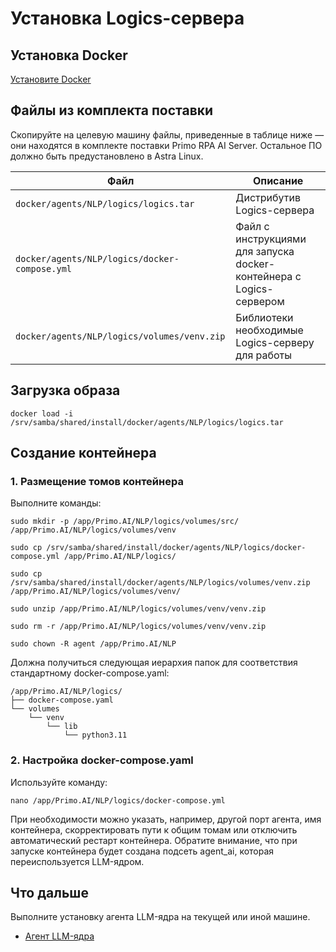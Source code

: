 # Установка Logics-сервера

## Установка Docker

[Установите Docker](https://docs.primo-rpa.ru/primo-rpa/primo-rpa-ai-server/installing/linux/installing-docker)

## Файлы из комплекта поставки

Скопируйте на целевую машину файлы, приведенные в таблице ниже — они находятся в комплекте поставки Primo RPA AI Server. Остальное ПО должно быть предустановлено в Astra Linux.

| Файл                                          | Описание                                                            | 
| --------------------------------------------- | ------------------------------------------------------------------- | 
| `docker/agents/NLP/logics/logics.tar`         | Дистрибутив Logics-сервера                                          |
| `docker/agents/NLP/logics/docker-compose.yml` | Файл с инструкциями для запуска docker-контейнера с Logics-сервером |
| `docker/agents/NLP/logics/volumes/venv.zip`   | Библиотеки необходимые Logics-серверу для работы                    |

## Загрузка образа

```
docker load -i /srv/samba/shared/install/docker/agents/NLP/logics/logics.tar
```

## Создание контейнера

### 1. Размещение томов контейнера

Выполните команды:
```
sudo mkdir -p /app/Primo.AI/NLP/logics/volumes/src/ /app/Primo.AI/NLP/logics/volumes/venv
```
```
sudo cp /srv/samba/shared/install/docker/agents/NLP/logics/docker-compose.yml /app/Primo.AI/NLP/logics/
```
```
sudo cp /srv/samba/shared/install/docker/agents/NLP/logics/volumes/venv.zip /app/Primo.AI/NLP/logics/volumes/venv/
```
```
sudo unzip /app/Primo.AI/NLP/logics/volumes/venv/venv.zip
```
```
sudo rm -r /app/Primo.AI/NLP/logics/volumes/venv/venv.zip
```
```
sudo chown -R agent /app/Primo.AI/NLP
```

Должна получиться следующая иерархия папок для соответствия стандартному docker-compose.yaml:
```
/app/Primo.AI/NLP/logics/
├── docker-compose.yaml
└── volumes
    └── venv
        └── lib
            └── python3.11
```

### 2. Настройка docker-compose.yaml
Используйте команду:
```
nano /app/Primo.AI/NLP/logics/docker-compose.yml
```
При необходимости можно указать, например, другой порт агента, имя контейнера, скорректировать пути к общим томам или отключить автоматический рестарт контейнера.
Обратите внимание, что при запуске контейнера будет создана подсеть agent_ai, которая переиспользуется LLM-ядром. 

## Что дальше
Выполните установку агента LLM-ядра на текущей или иной машине.
* [Агент LLM-ядра](https://docs.primo-rpa.ru/primo-rpa/primo-rpa-ai-server/installing/linux/target-machines-nlp/installation-llm-core-agent)
